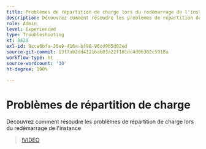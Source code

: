 ```yaml
---
title: Problèmes de répartition de charge lors du redémarrage de l'instance
description: Découvrez comment résoudre les problèmes de répartition de charge rencontrés lors du redémarrage de l'instance
role: Admin
level: Experienced
type: Troubleshooting
kt: 8428
exl-id: 9cce6bfa-26e8-416a-bf98-96cd9b5d02ed
source-git-commit: 13f7ab2dd41216a603a22f181dc4d06302c5918a
workflow-type: ht
source-wordcount: '30'
ht-degree: 100%

---
```


# Problèmes de répartition de charge

Découvrez comment résoudre les problèmes de répartition de charge lors du redémarrage de l&#39;instance
>[!VIDEO](https://video.tv.adobe.com/v/335984?quality=12&learn=on)
